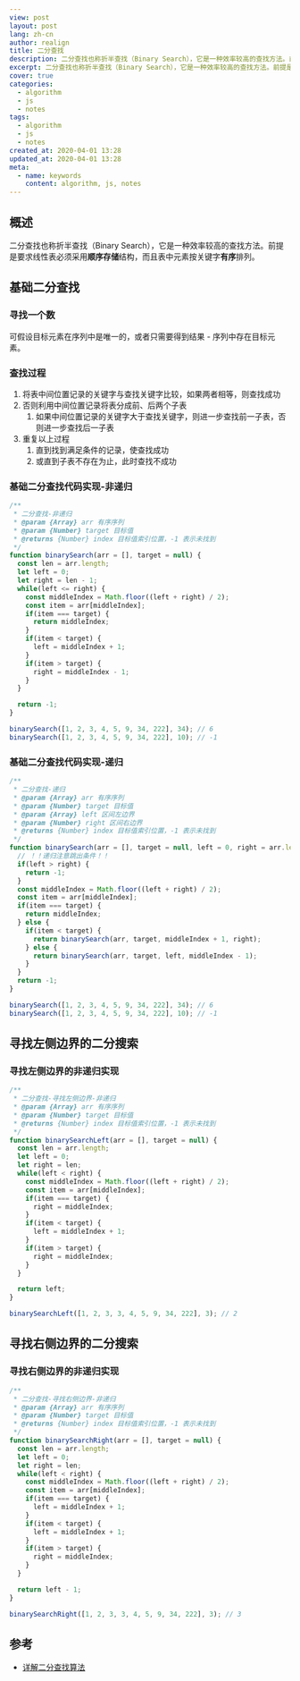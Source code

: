 ```yaml
---
view: post
layout: post
lang: zh-cn
author: realign
title: 二分查找
description: 二分查找也称折半查找（Binary Search），它是一种效率较高的查找方法。前提是要求线性表必须采用顺序存储结构，而且表中元素按关键字有序排列。
excerpt: 二分查找也称折半查找（Binary Search），它是一种效率较高的查找方法。前提是要求线性表必须采用顺序存储结构，而且表中元素按关键字有序排列。
cover: true
categories:
  - algorithm
  - js
  - notes
tags:
  - algorithm
  - js
  - notes
created_at: 2020-04-01 13:28
updated_at: 2020-04-01 13:28
meta:
  - name: keywords
    content: algorithm, js, notes
---
```


## 概述

二分查找也称折半查找（Binary Search），它是一种效率较高的查找方法。前提是要求线性表必须采用**顺序存储**结构，而且表中元素按关键字**有序**排列。

## 基础二分查找

### 寻找一个数

可假设目标元素在序列中是唯一的，或者只需要得到结果 - 序列中存在目标元素。

### 查找过程

1. 将表中间位置记录的关键字与查找关键字比较，如果两者相等，则查找成功
2. 否则利用中间位置记录将表分成前、后两个子表
    1. 如果中间位置记录的关键字大于查找关键字，则进一步查找前一子表，否则进一步查找后一子表
3. 重复以上过程
    1. 直到找到满足条件的记录，使查找成功
    2. 或直到子表不存在为止，此时查找不成功

### 基础二分查找代码实现-非递归

```js
/**
 * 二分查找-非递归
 * @param {Array} arr 有序序列
 * @param {Number} target 目标值
 * @returns {Number} index 目标值索引位置，-1 表示未找到
 */
function binarySearch(arr = [], target = null) {
  const len = arr.length;
  let left = 0;
  let right = len - 1;
  while(left <= right) {
    const middleIndex = Math.floor((left + right) / 2);
    const item = arr[middleIndex];
    if(item === target) {
      return middleIndex;
    }
    if(item < target) {
      left = middleIndex + 1;
    }
    if(item > target) {
      right = middleIndex - 1;
    }
  }

  return -1;
}

binarySearch([1, 2, 3, 4, 5, 9, 34, 222], 34); // 6
binarySearch([1, 2, 3, 4, 5, 9, 34, 222], 10); // -1
```

### 基础二分查找代码实现-递归

```js
/**
 * 二分查找-递归
 * @param {Array} arr 有序序列
 * @param {Number} target 目标值
 * @param {Array} left 区间左边界
 * @param {Number} right 区间右边界
 * @returns {Number} index 目标值索引位置，-1 表示未找到
 */
function binarySearch(arr = [], target = null, left = 0, right = arr.length - 1) {
  // ！！递归注意跳出条件！！
  if(left > right) {
    return -1;
  }
  const middleIndex = Math.floor((left + right) / 2);
  const item = arr[middleIndex];
  if(item === target) {
    return middleIndex;
  } else {
    if(item < target) {
      return binarySearch(arr, target, middleIndex + 1, right);
    } else {
      return binarySearch(arr, target, left, middleIndex - 1);
    }
  }
  return -1;
}

binarySearch([1, 2, 3, 4, 5, 9, 34, 222], 34); // 6
binarySearch([1, 2, 3, 4, 5, 9, 34, 222], 10); // -1
```

## 寻找左侧边界的二分搜索

### 寻找左侧边界的非递归实现

```js
/**
 * 二分查找-寻找左侧边界-非递归
 * @param {Array} arr 有序序列
 * @param {Number} target 目标值
 * @returns {Number} index 目标值索引位置，-1 表示未找到
 */
function binarySearchLeft(arr = [], target = null) {
  const len = arr.length;
  let left = 0;
  let right = len;
  while(left < right) {
    const middleIndex = Math.floor((left + right) / 2);
    const item = arr[middleIndex];
    if(item === target) {
      right = middleIndex;
    }
    if(item < target) {
      left = middleIndex + 1;
    }
    if(item > target) {
      right = middleIndex;
    }
  }

  return left;
}

binarySearchLeft([1, 2, 3, 3, 4, 5, 9, 34, 222], 3); // 2
```

## 寻找右侧边界的二分搜索

### 寻找右侧边界的非递归实现

```js
/**
 * 二分查找-寻找右侧边界-非递归
 * @param {Array} arr 有序序列
 * @param {Number} target 目标值
 * @returns {Number} index 目标值索引位置，-1 表示未找到
 */
function binarySearchRight(arr = [], target = null) {
  const len = arr.length;
  let left = 0;
  let right = len;
  while(left < right) {
    const middleIndex = Math.floor((left + right) / 2);
    const item = arr[middleIndex];
    if(item === target) {
      left = middleIndex + 1;
    }
    if(item < target) {
      left = middleIndex + 1;
    }
    if(item > target) {
      right = middleIndex;
    }
  }

  return left - 1;
}

binarySearchRight([1, 2, 3, 3, 4, 5, 9, 34, 222], 3); // 3
```

## 参考

* [详解二分查找算法](https://www.cnblogs.com/kyoner/p/11080078.html)
